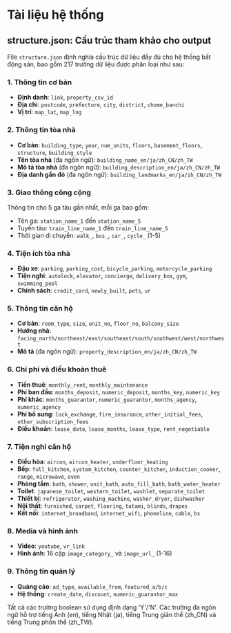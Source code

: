 # Tài liệu hệ thống

## structure.json: Cấu trúc tham khảo cho output

File `structure.json` định nghĩa cấu trúc dữ liệu đầy đủ cho hệ thống bất động sản, bao gồm 217 trường dữ liệu được phân loại như sau:

### 1. Thông tin cơ bản
- **Định danh**: `link`, `property_csv_id`
- **Địa chỉ**: `postcode`, `prefecture`, `city`, `district`, `chome_banchi`
- **Vị trí**: `map_lat`, `map_lng`

### 2. Thông tin tòa nhà
- **Cơ bản**: `building_type`, `year`, `num_units`, `floors`, `basement_floors`, `structure`, `building_style`
- **Tên tòa nhà** (đa ngôn ngữ): `building_name_en/ja/zh_CN/zh_TW`
- **Mô tả tòa nhà** (đa ngôn ngữ): `building_description_en/ja/zh_CN/zh_TW`
- **Địa danh gần đó** (đa ngôn ngữ): `building_landmarks_en/ja/zh_CN/zh_TW`

### 3. Giao thông công cộng
Thông tin cho 5 ga tàu gần nhất, mỗi ga bao gồm:
- Tên ga: `station_name_1` đến `station_name_5`
- Tuyến tàu: `train_line_name_1` đến `train_line_name_5`
- Thời gian di chuyển: `walk_`, `bus_`, `car_`, `cycle_` (1-5)

### 4. Tiện ích tòa nhà
- **Đậu xe**: `parking`, `parking_cost`, `bicycle_parking`, `motorcycle_parking`
- **Tiện nghi**: `autolock`, `elevator`, `concierge`, `delivery_box`, `gym`, `swimming_pool`
- **Chính sách**: `credit_card`, `newly_built`, `pets`, `ur`

### 5. Thông tin căn hộ
- **Cơ bản**: `room_type`, `size`, `unit_no`, `floor_no`, `balcony_size`
- **Hướng nhà**: `facing_north/northeast/east/southeast/south/southwest/west/northwest`
- **Mô tả** (đa ngôn ngữ): `property_description_en/ja/zh_CN/zh_TW`

### 6. Chi phí và điều khoản thuê
- **Tiền thuê**: `monthly_rent`, `monthly_maintenance`
- **Phí ban đầu**: `months_deposit`, `numeric_deposit`, `months_key`, `numeric_key`
- **Phí khác**: `months_guarantor`, `numeric_guarantor`, `months_agency`, `numeric_agency`
- **Phí bổ sung**: `lock_exchange`, `fire_insurance`, `other_initial_fees`, `other_subscription_fees`
- **Điều khoản**: `lease_date`, `lease_months`, `lease_type`, `rent_negotiable`

### 7. Tiện nghi căn hộ
- **Điều hòa**: `aircon`, `aircon_heater`, `underfloor_heating`
- **Bếp**: `full_kitchen`, `system_kitchen`, `counter_kitchen`, `induction_cooker`, `range`, `microwave`, `oven`
- **Phòng tắm**: `bath`, `shower`, `unit_bath`, `auto_fill_bath`, `bath_water_heater`
- **Toilet**: `japanese_toilet`, `western_toilet`, `washlet`, `separate_toilet`
- **Thiết bị**: `refrigerator`, `washing_machine`, `washer_dryer`, `dishwasher`
- **Nội thất**: `furnished`, `carpet`, `flooring`, `tatami`, `blinds`, `drapes`
- **Kết nối**: `internet_broadband`, `internet_wifi`, `phoneline`, `cable`, `bs`

### 8. Media và hình ảnh
- **Video**: `youtube`, `vr_link`
- **Hình ảnh**: 16 cặp `image_category_` và `image_url_` (1-16)

### 9. Thông tin quản lý
- **Quảng cáo**: `ad_type`, `available_from`, `featured_a/b/c`
- **Hệ thống**: `create_date`, `discount`, `numeric_guarantor_max`

Tất cả các trường boolean sử dụng định dạng 'Y'/'N'. Các trường đa ngôn ngữ hỗ trợ tiếng Anh (en), tiếng Nhật (ja), tiếng Trung giản thể (zh_CN) và tiếng Trung phồn thể (zh_TW).